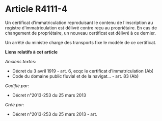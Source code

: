 # Article R4111-4

Un certificat d'immatriculation reproduisant le contenu de l'inscription au registre d'immatriculation est délivré contre
reçu au propriétaire. En cas de changement de propriétaire, un nouveau certificat est délivré à ce dernier.

Un arrêté du ministre chargé des transports fixe le modèle de ce certificat.

**Liens relatifs à cet article**

_Anciens textes_:

  - Décret du 3 avril 1919 - art. 6, ecqc le certificat d'immatriculation (Ab)
  - Code du domaine public fluvial et de la navigat... - art. 83 (Ab)

_Codifié par_:

  - Décret n°2013-253 du 25 mars 2013

_Créé par_:

  - Décret n°2013-253 du 25 mars 2013 - art.

